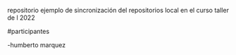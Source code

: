 repositorio
ejemplo de sincronización del repositorios local en el curso taller de l 2022

#participantes

-humberto marquez
